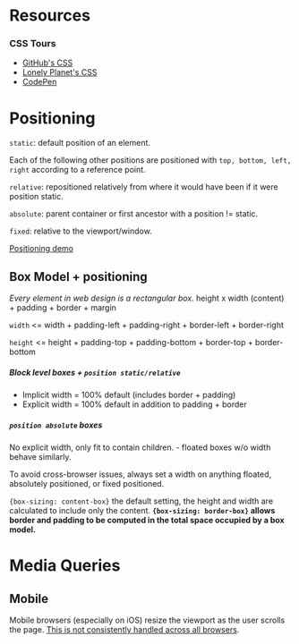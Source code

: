 # Resources

### CSS Tours
- [GitHub's CSS](http://markdotto.com/2014/07/23/githubs-css/)
- [Lonely Planet's CSS](http://ianfeather.co.uk/css-at-lonely-planet/)
- [CodePen](https://codepen.io/chriscoyier/post/codepens-css)


# Positioning
`static`: default position of an element.

Each of the following other positions are positioned with `top, bottom, left, right` according to a reference point.

`relative`: repositioned relatively from where it would have been if it were position static.

`absolute`: parent container or first ancestor with a position != static.

`fixed`: relative to the viewport/window.

[Positioning demo](http://codepen.io/brettinternet/full/wgVMoX/)

## Box Model + positioning
*Every element in web design is a rectangular box.*
height x width (content) + padding + border + margin

`width` <= width + padding-left + padding-right + border-left + border-right

`height` <= height + padding-top + padding-bottom + border-top + border-bottom

##### Block level boxes + `position static/relative`
* Implicit width = 100% default (includes border + padding)
* Explicit width = 100% default in addition to padding + border


##### `position absolute` boxes
No explicit width, only fit to contain children. - floated boxes w/o width behave similarly.

To avoid cross-browser issues, always set a width on anything floated, absolutely positioned, or fixed positioned.

`{box-sizing: content-box}` the default setting, the height and width are calculated to include only the content.
**`{box-sizing: border-box}` allows border and padding to be computed in the total space occupied by a box model.**


# Media Queries
## Mobile
Mobile browsers (especially on iOS) resize the viewport as the user scrolls the page. [This is not consistently handled across all browsers](https://github.com/bokand/URLBarSizing#proposed-changes-to-chrome).

